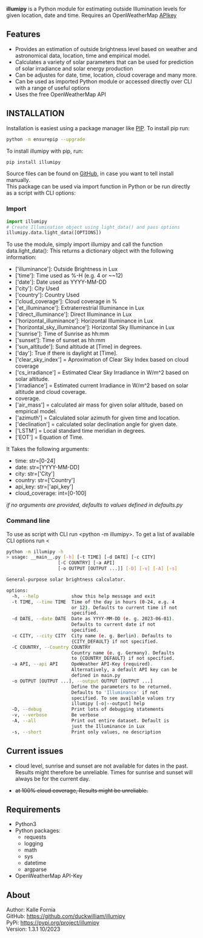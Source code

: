 **illumipy** is a Python module for estimating outside Illumination levels for given location, date and time.
Requires an OpenWeatherMap [APIkey](https://openweathermap.org/appid)

## Features
- Provides an estimation of outside brightness level based on weather and astronomical data, location, time and empirical model.
- Calculates a variety of solar parameters that can be used for prediction of solar irradiance and solar energy production
- Can be adjustes for date, time, location, cloud coverage and many more.
- Can be used as imported Python module or accessed directly over CLI with a range of useful options
- Uses the free OpenWeatherMap API

## INSTALLATION

Installation is easiest using a package manager like [PIP](https://pip.pypa.io/en/stable/ ). To install pip run:
```bash
python -m ensurepip --upgrade 
```

To install illumipy with pip, run:
```bash
pip install illumipy 
```

Source files can be found on [GitHub](https://github.com/duckwilliam/illumipy), in case you want to tell install manually.   
  This package can be used via import function in Python or be run directly as a script with CLI options:

### Import
```python
import illumipy
# Create Illumination object using light_data() and pass options
illumipy.data.light_data([OPTIONS]) 
```
To use the module, simply import illumipy and call the function
data.light_data(): This returns a dictionary object with
the following information:
+ ['illuminance']: Outside Brightness in Lux
+ ['time']: Time used as %-H (e.g. 4 or ~~12)
+ ['date']: Date used as YYYY-MM-DD
+ ['city']: City Used
+ ['country']: Country Used
+ ['cloud_coverage']: Cloud coverage in %
+ ['et_illuminance']: Extraterrestrial Illuminance in Lux
+ ['direct_illuminance']: Direct Illuminance in Lux
+ ['horizontal_illuminance']: Horizontal Illuminance in Lux
+ ['horizontal_sky_illuminance']: Horizontal Sky Illuminance in Lux
+ ['sunrise']: Time of Sunrise as hh:mm
+ ['sunset']: Time of sunset as hh:mm
+ ['sun_altitude']: Sund altitude at [Time] in degrees.
+ ['day']: True if there is daylight at [Time].
+ ['clear_sky_index'] = Aproximation of Clear Sky Index based on cloud coverage
+ ['cs_irradiance'] = Estimated Clear Sky Irradiance in W/m^2 based on solar altitude.
+ ['irradiance'] = Estimated current Irradiance in W/m^2 based on solar altitude and cloud coverage.
+ coverage.
+ ['air_mass'] = calculated air mass for given solar altitude, based on empirical model.
+ ['azimuth'] = Calculated solar azimuth for given time and location.
+ ['declination'] = calculated solar declination angle for given date.
+ ['LSTM'] = Local standard time meridian in degrees.
+ ['EOT'] = Equation of Time.

It Takes the following arguments:
+ time: str=[0-24]
+ date: str=[YYYY-MM-DD]
+ city: str=['City']
+ country: str=['Country']
+ api_key: str=['api_key']
+ cloud_coverage: int=[0-100]  

*if no arguments are provided, defaults to values defined in defaults.py*  

### Command line 
To use as script with CLI run <python -m illumipy>.
To get a list of available CLI options run <
```bash
python -m illumipy -h
> usage: __main__.py [-h] [-t TIME] [-d DATE] [-c CITY]
                   [-C COUNTRY] [-a API]
                   [-o OUTPUT [OUTPUT ...]] [-D] [-v] [-A] [-s]

General-purpose solar brightness calculator.

options:
  -h, --help            show this help message and exit
  -t TIME, --time TIME  Time of the day in hours (0-24, e.g. 4
                        or 12). Defaults to current time if not
                        specified.
  -d DATE, --date DATE  Date as YYYY-MM-DD (e. g. 2023-06-01).
                        Defaults to current date if not
                        specified.
  -c CITY, --city CITY  City name (e. g. Berlin). Defaults to
                        {CITY_DEFAULT} if not specified.
  -C COUNTRY, --Country COUNTRY
                        Country name (e. g. Germany). Defaults
                        to {COUNTRY_DEFAULT} if not specified.
  -a API, --api API     OpeWeather API-Key (required).
                        Alternatively, a default API key can be
                        defined in main.py
  -o OUTPUT [OUTPUT ...], --output OUTPUT [OUTPUT ...]
                        Define the parameters to be returned.
                        Defaults to 'Illuminance' if not
                        specified. To see available values try
                        illumipy [-o|--output] help
  -D, --debug           Print lots of debugging statements
  -v, --verbose         Be verbose
  -A, --all             Print out entire dataset. Default is
                        just the Illuminance in Lux
  -s, --short           Print only values, no description
```
  
## Current issues
- cloud level, sunrise and sunset are not available for dates in the past. Results might therefore be unreliable. Times for sunrise and sunset will always be for the current day.

- ~~at 100% cloud coverage, Results might be unreliable.~~    

## Requirements
- Python3
- Python packages:
  - requests
  - logging
  - math
  - sys
  - datetime
  - argparse
- OpenWeatherMap API-Key

## About
Author: Kalle Fornia  
GitHub: https://github.com/duckwilliam/illumipy  
PyPi: https://pypi.org/project/illumipy  
Version: 1.3.1
10/2023 
